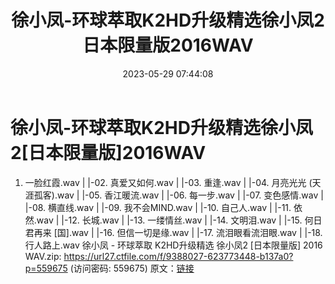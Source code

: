 ﻿---
title: 徐小凤-环球萃取K2HD升级精选徐小凤2日本限量版2016WAV
date: 2023-05-29 07:44:08
categories: WAV车载音乐、镜像
tags: 华语中文
---
# 徐小凤-环球萃取K2HD升级精选徐小凤2[日本限量版]2016WAV

01. 一脸红霞.wav
| |-02. 真爱又如何.wav
| |-03. 重逢.wav
| |-04. 月亮光光 (天涯孤客).wav
| |-05. 香江暖流.wav
| |-06. 每一步.wav
| |-07. 变色感情.wav
| |-08. 横直线.wav
| |-09. 我不会MIND.wav
| |-10. 自己人.wav
| |-11. 依然.wav
| |-12. 长城.wav
| |-13. 一缕情丝.wav
| |-14. 文明泪.wav
| |-15. 何日君再来 [国].wav
| |-16. 但信一切是缘.wav
| |-17. 流泪眼看流泪眼.wav
| |-18. 行人路上.wav
徐小凤 - 环球萃取 K2HD升级精选 徐小凤2 [日本限量版] 2016 WAV.zip: https://url27.ctfile.com/f/9388027-623773448-b137a0?p=559675
(访问密码: 559675)
原文：[链接](https://blog.sina.com.cn/s/blog_1647c7e7601031238.html)